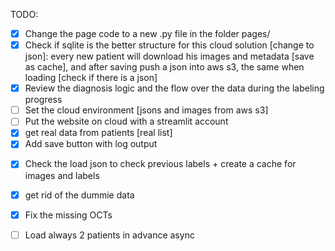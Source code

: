 TODO:

* [X] Change the page code to a new .py file in the folder pages/
* [X] Check if sqlite is the better structure for this cloud solution [change to json]: every new patient will download his images and metadata [save as cache], and after saving push a json into aws s3, the same when loading [check if there is a json]
* [X] Review the diagnosis logic and the flow over the data during the labeling progress
* [ ] Set the cloud environment [jsons and images from aws s3]
* [ ] Put the website on cloud with a streamlit account
* [X] get real data from patients [real list]
* [X] Add save button with log output

- [X] Check the load json to check previous labels + create a cache for images and labels
- [X] get rid of the dummie data
- [X] Fix the missing OCTs




- [ ] Load always 2 patients in advance async
